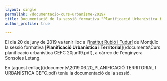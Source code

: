 ```yaml
---
layout: single
permalink: /documentacio-curs-urbanisme-2019/
title: Documentació de la sessió formativa "Planificació Urbanística i Territorial" del 20 de juny de 2019
author_profile: true

---
```


El dia 20 de juny de 2019 va tenir lloc a l'[Institut Rubió i Tudurí](http://rubioituduri.cat/ca) de Montjuïc la sessió formativa [**Planificació Urbanística i Territorial**](\documents\Curs planificacio urbanistica CEFC 20jun19.pdf), a càrrec de l'enginyera Sonsoles Letang.

En [aquest enllaç](\documents\2019.06.20_PLANIFICACIÓ TERRITORIAL I URBANÍSTICA CEFC.pdf) teniu la documentació de la sessió.

